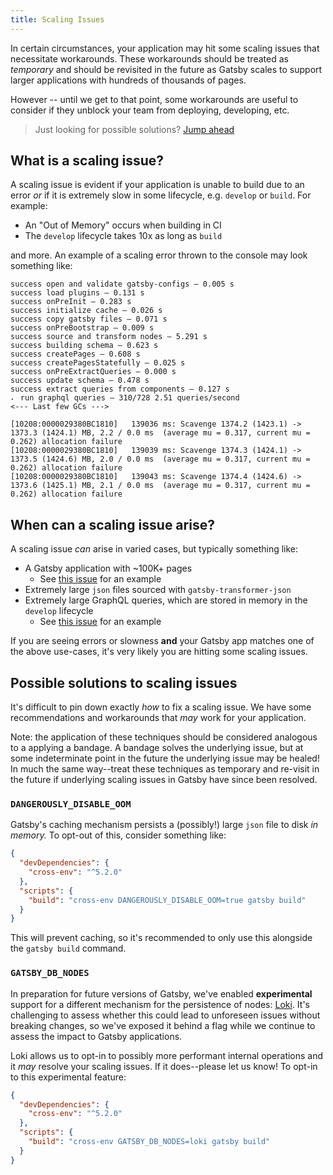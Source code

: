 ```yaml
---
title: Scaling Issues
---
```


In certain circumstances, your application may hit some scaling issues that necessitate workarounds. These workarounds should be treated as _temporary_ and should be revisited in the future as Gatsby scales to support larger applications with hundreds of thousands of pages.

However -- until we get to that point, some workarounds are useful to consider if they unblock your team from deploying, developing, etc.

> Just looking for possible solutions? [Jump ahead](#possible-solutions-to-scaling-issues)

## What is a scaling issue?

A scaling issue is evident if your application is unable to build due to an error _or_ if it is extremely slow in some lifecycle, e.g. `develop` or `build`. For example:

- An "Out of Memory" occurs when building in CI
- The `develop` lifecycle takes 10x as long as `build`

and more. An example of a scaling error thrown to the console may look something like:

```shell
success open and validate gatsby-configs — 0.005 s
success load plugins — 0.131 s
success onPreInit — 0.283 s
success initialize cache — 0.026 s
success copy gatsby files — 0.071 s
success onPreBootstrap — 0.009 s
success source and transform nodes — 5.291 s
success building schema — 0.623 s
success createPages — 0.608 s
success createPagesStatefully — 0.025 s
success onPreExtractQueries — 0.000 s
success update schema — 0.478 s
success extract queries from components — 0.127 s
⠄ run graphql queries — 310/728 2.51 queries/second
<--- Last few GCs --->

[10208:0000029380BC1810]   139036 ms: Scavenge 1374.2 (1423.1) -> 1373.3 (1424.1) MB, 2.2 / 0.0 ms  (average mu = 0.317, current mu = 0.262) allocation failure
[10208:0000029380BC1810]   139039 ms: Scavenge 1374.3 (1424.1) -> 1373.5 (1424.6) MB, 2.0 / 0.0 ms  (average mu = 0.317, current mu = 0.262) allocation failure
[10208:0000029380BC1810]   139043 ms: Scavenge 1374.4 (1424.6) -> 1373.6 (1425.1) MB, 2.1 / 0.0 ms  (average mu = 0.317, current mu = 0.262) allocation failure
```

## When can a scaling issue arise?

A scaling issue _can_ arise in varied cases, but typically something like:

- A Gatsby application with ~100K+ pages
  - See [this issue](https://github.com/gatsbyjs/gatsby/issues/12343) for an example
- Extremely large `json` files sourced with `gatsby-transformer-json`
- Extremely large GraphQL queries, which are stored in memory in the `develop` lifecycle
  - See [this issue](https://github.com/gatsbyjs/gatsby/issues/12566) for an example

If you are seeing errors or slowness **and** your Gatsby app matches one of the above use-cases, it's very likely you are hitting some scaling issues.

## Possible solutions to scaling issues

It's difficult to pin down exactly _how_ to fix a scaling issue. We have some recommendations and workarounds that _may_ work for your application.

Note: the application of these techniques should be considered analogous to a applying a bandage. A bandage solves the underlying issue, but at some indeterminate point in the future the underlying issue may be healed! In much the same way--treat these techniques as temporary and re-visit in the future if underlying scaling issues in Gatsby have since been resolved.

### `DANGEROUSLY_DISABLE_OOM`

Gatsby's caching mechanism persists a (possibly!) large `json` file to disk _in memory._ To opt-out of this, consider something like:

```json
{
  "devDependencies": {
    "cross-env": "^5.2.0"
  },
  "scripts": {
    "build": "cross-env DANGEROUSLY_DISABLE_OOM=true gatsby build"
  }
}
```

This will prevent caching, so it's recommended to only use this alongside the `gatsby build` command.

### `GATSBY_DB_NODES`

In preparation for future versions of Gatsby, we've enabled **experimental** support for a different mechanism for the persistence of nodes: [Loki](https://www.npmjs.com/package/lokijs). It's challenging to assess whether this could lead to unforeseen issues without breaking changes, so we've exposed it behind a flag while we continue to assess the impact to Gatsby applications.

Loki allows us to opt-in to possibly more performant internal operations and it _may_ resolve your scaling issues. If it does--please let us know! To opt-in to this experimental feature:

```json
{
  "devDependencies": {
    "cross-env": "^5.2.0"
  },
  "scripts": {
    "build": "cross-env GATSBY_DB_NODES=loki gatsby build"
  }
}
```
